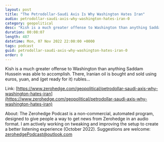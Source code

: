 ```yaml
---
layout: post
title: "The Petrodollar-Saudi Axis Is Why Washington Hates Iran"
audio: petrodollar-saudi-axis-why-washington-hates-iran-0
category: geopolitical
desc: "Kish is a much greater offense to Washington than anything Saddam Hussein was able to accomplish. There, Iranian oil is bought and sold using euros, yuan, and (get ready for it) rubles..."
duration: 00:08:07
length: 487
datetime: Mon, 07 Nov 2022 22:00:00 +0000
tags: podcast
guid: petrodollar-saudi-axis-why-washington-hates-iran-0
order: 0
---
```

Kish is a much greater offense to Washington than anything Saddam Hussein was able to accomplish. There, Iranian oil is bought and sold using euros, yuan, and (get ready for it) rubles...

Link: [https://www.zerohedge.com/geopolitical/petrodollar-saudi-axis-why-washington-hates-iran](https://www.zerohedge.com/geopolitical/petrodollar-saudi-axis-why-washington-hates-iran)

About: The Zerohedge Podcast is a non-commercial, automated program, designed to give people a way to get news from Zerohedge in an audio format.  I am actively working on tweaking and improving the setup to create a better listening experience (October 2022).  Suggestions are welcome: [zerohedgePodcast@outlook.com](mailto:zerohedgePodcast@outlook.com)